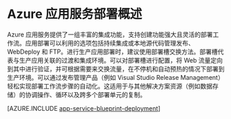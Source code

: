 <properties
	pageTitle="将应用程序部署到 Azure 应用服务"
	description="了解如何将应用程序部署到应用服务工作"
	keywords="应用服务, azure 应用服务, 正在部署, 部署"
	services="app-service"
	documentationCenter=""
	authors="dariagrigoriu"
	manager="wpickett"
	editor=""/>

<tags
	ms.service="app-service"
	ms.workload="na"
	ms.tgt_pltfrm="na"
	ms.devlang="na"
	ms.topic="article"
	ms.date="02/09/2016"
	wacn.date="09/26/2016"
	ms.author="dariagrigoriu"/>

# Azure 应用服务部署概述

Azure 应用服务提供了一组丰富的集成功能，支持创建功能强大且灵活的部署工作流。应用部署可以利用的选项包括持续集成或本地源代码管理发布、WebDeploy 和 FTP。进行生产应用部署时，建议使用部署槽交换方法。部署槽代表与生产应用关联的过渡和集成环境。可以对部署槽进行配置，将 Web 流量定向到其中进行验证，并可根据需要来交换流量，在不停机和自动预热的情况下部署到生产环境。可以通过发布管理产品（例如 Visual Studio Release Management）轻松实现部署工作流步骤的自动化。这适用于与其他解决方案资源（例如数据存储）的协调操作、循环以及跨多个部署单元的复制。

[AZURE.INCLUDE [app-service-blueprint-deployment](../../includes/app-service-blueprint-deployment.md)]

<!---HONumber=Mooncake_0919_2016-->